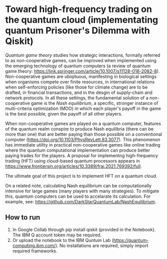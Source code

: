 # Toward high-frequency trading on the quantum cloud (implementating quantum Prisoner's Dilemma with Qiskit)

*Quantum game theory* studies how strategic interactions, formally referred to as non-cooperative games, can be improved when implemented using the emerging technology of quantum computers (a review of quantum game theory: https://link.springer.com/article/10.1007/s11128-018-2082-8). Non-cooperative games are ubiqituous, manifesting in biological settings when organisms compete over finite resources, in international relations when self-enforcing policies (like those for climate change) are to be drafted, in financial transactions, and in the desgin of supply-chain and network protocols. In all these settings, the fundamental solution of a non-cooperative game is the *Nash equilibrium*, a specific, stronger instance of multi-criteria optimization (MOO) in which each player's payoff in the game is the best possible, given the payoff of all other players. 

When non-cooperative games are played on a quantum computer, features of the quantum realm conspire to produce Nash equilibria (there can be more than one) that are better paying than those possible on a conventional computer (https://doi.org/10.1103/PhysRevLett.83.3077). This phenomenon has immediate utility in practical non-cooperative games like online trading where the quantum computational implementation can produce better paying trades for the players. A proposal for implementng high-frequency trading (HFT) using cloud-based quantum processors appears in https://www.frontiersin.org/articles/10.3389/frai.2021.769392/full. 

The ultimate goal of this project is to implement HFT on a quantum cloud.

On a related note, calculating Nash equilibrium can be computationally intensive for large games (many players with many strategies). To mitigate this, quantum computers can be used to accelarate its calculation. For example, see: https://github.com/DarkStarQuantumLab/NashEquilibrium. 

## How to run

1. In Google Collab through pip install qiskit (provided in the Notebook). The IBM Q account token may be required. 
2. Or upload the notebook to the IBM Quntum Lab (https://quantum-computing.ibm.com/). No installations are required, simply import required frameworks.
